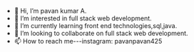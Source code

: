 - 👋 Hi, I’m pavan kumar A.
- 👀 I’m interested in full stack web development.
- 🌱 I’m currently learning front end technologies,sql,java.
- 💞️ I’m looking to collaborate on full stack web development.
- 📫 How to reach me---instagram: pavanpavan425 

